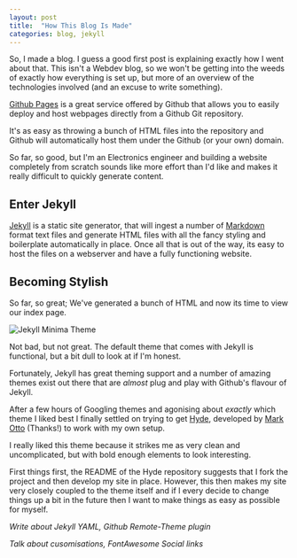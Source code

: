 ```yaml
---
layout: post
title:  "How This Blog Is Made"
categories: blog, jekyll
---
```


So, I made a blog. I guess a good first post is explaining exactly how I went
about that. This isn't a Webdev blog, so we won't be getting into the weeds of exactly how everything is set up, but more of an overview of the technologies involved (and an excuse to write something).

[Github Pages](https://pages.github.com/) is a great service offered by Github
that allows you to easily deploy and host webpages directly from a Github Git
repository.

It's as easy as throwing a bunch of HTML files into the repository and Github
will automatically host them under the Github (or your own) domain.

So far, so good, but I'm an Electronics engineer and building a website
completely from scratch sounds like more effort than I'd like and makes it
really difficult to quickly generate content.

## Enter Jekyll

[Jekyll](https://jekyllrb.com/showcase/) is a static site generator, that will
ingest a number of [Markdown](https://en.wikipedia.org/wiki/Markdown) format
text files and generate HTML files with all the fancy styling and boilerplate
automatically in place. Once all that is out of the way, its easy to host the
files on a webserver and have a fully functioning website.

## Becoming Stylish

So far, so great; We've generated a bunch of HTML and now its time to view our
index page.

![Jekyll Minima
Theme](https://github.com/jekyll/minima/blob/master/screenshot.png)

Not bad, but not great. The default theme that comes with Jekyll is functional,
but a bit dull to look at if I'm honest.

Fortunately, Jekyll has great theming support and a number of amazing themes
exist out there that are *almost* plug and play with Github's flavour of
Jekyll.

After a few hours of Googling themes and agonising about *exactly* which theme
I liked best I finally settled on trying to get
[Hyde](https://hyde.getpoole.com/), developed by [Mark
Otto](https://twitter.com/mdo) (Thanks!) to work with my own setup.

I really liked this theme because it strikes me as very clean and
uncomplicated, but with bold enough elements to look interesting.

First things first, the README of the Hyde repository suggests that I fork the
project and then develop my site in place. However, this then makes my site
very closely coupled to the theme itself and if I every decide to change things
up a bit in the future then I want to make things as easy as possible for
myself.

*Write about Jekyll YAML, Github Remote-Theme plugin*

*Talk about cusomisations, FontAwesome Social links*
